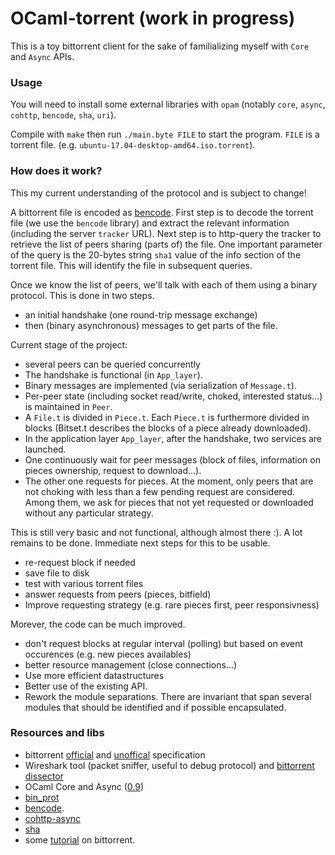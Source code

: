 # OCaml-torrent (work in progress)

This is a toy bittorrent client for the sake of familializing myself with `Core` and `Async` APIs.

### Usage

You will need to install some external libraries with `opam` (notably `core`, `async`, `cohttp`, `bencode`, `sha`, `uri`).

Compile with `make` then run `./main.byte FILE` to start the program. `FILE` is a torrent file. (e.g. `ubuntu-17.04-desktop-amd64.iso.torrent`).

### How does it work?

This my current understanding of the protocol and is subject to change!

A bittorrent file is encoded as [bencode](https://en.wikipedia.org/wiki/Bencode). First step is to decode the torrent file (we use the `bencode` library) and extract the relevant information (including the server `tracker` URL). Next step is to http-query the tracker to retrieve the list of peers sharing (parts of) the file. One important parameter of the query is the 20-bytes string `sha1` value of the info section of the torrent file. This will identify the file in subsequent queries.

Once we know the list of peers, we'll talk with each of them using a binary protocol. This is done in two steps.
 * an initial handshake (one round-trip message exchange)
 * then (binary asynchronous) messages to get parts of the file.

Current stage of the project: 
 * several peers can be queried concurrently
 * The handshake is functional (in `App_layer`).
 * Binary messages are implemented (via serialization of `Message.t`). 
 * Per-peer state (including socket read/write, choked, interested status...) is maintained in `Peer`.
 * A `File.t` is divided in `Piece.t`. Each `Piece.t` is furthermore divided in blocks (Bitset.t describes the blocks of a piece already downloaded). 
 * In the application layer `App_layer`, after the handshake, two services are launched. 
 * One continuously wait for peer messages (block of files, information on pieces ownership, request to download...). 
 * The other one requests for pieces. At the moment, only peers that are not choking with less than a few pending request are considered. Among them, we ask for pieces that not yet requested or downloaded without any particular strategy.

This is still very basic and not functional, although almost there :). A lot remains to be done. Immediate next steps for this to be usable.
* re-request block if needed  
* save file to disk 
* test with various torrent files
* answer requests from peers (pieces, bitfield) 
* Improve requesting strategy (e.g. rare pieces first, peer responsivness)

Morever, the code can be much improved.
* don't request blocks at regular interval (polling) but based on event occurences (e.g. new pieces availables)
* better resource management (close connections...)
* Use more efficient datastructures
* Better use of the existing API. 
* Rework the module separations. There are invariant that span several modules that should be identified and if possible encapsulated. 

### Resources and libs

* bittorrent [official](http://bittorrent.org/beps/bep_0000.html) and [unoffical](https://wiki.theory.org/index.php/Main_Page) specification
* Wireshark tool (packet sniffer, useful to debug protocol) and [bittorrent dissector](https://wiki.wireshark.org/BitTorrent)
* OCaml Core and Async ([0.9](https://ocaml.janestreet.com/ocaml-core/v0.9/doc/)) 
* [bin_prot](https://github.com/janestreet/bin_prot)
* [bencode](https://github.com/rgrinberg/bencode).
* [cohttp-async](https://github.com/mirage/ocaml-cohttp)
* [sha](https://github.com/vincenthz/ocaml-sha)
* some [tutorial](http://www.kristenwidman.com/blog/71/how-to-write-a-bittorrent-client-part-2) on bittorrent.
